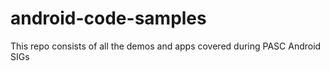 # android-code-samples
This repo consists of all the demos and apps covered during PASC Android SIGs
